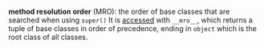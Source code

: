 **method resolution order** (MRO): the order of base classes that are searched when using `super()`
It is [accessed](https://rhettinger.wordpress.com/2011/05/26/super-considered-super/) with `__mro__`, which returns a tuple of base classes in order of precedence, ending in `object` which is the root class of all classes.
